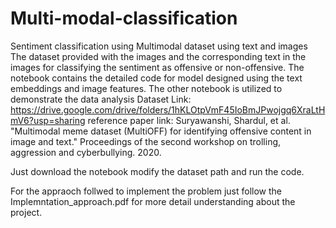# Multi-modal-classification
Sentiment classification using Multimodal dataset using text and images
The dataset provided with the images and the corresponding text in the images for classifying the sentiment as offensive or non-offensive.
The notebook contains the detailed code for model designed using the text embeddings and image features.
The other notebook is utilized to demonstrate the data analysis 
Dataset Link:
https://drive.google.com/drive/folders/1hKLOtpVmF45IoBmJPwojgq6XraLtHmV6?usp=sharing
reference paper link: 
Suryawanshi, Shardul, et al. "Multimodal meme dataset (MultiOFF) for identifying
offensive content in image and text." Proceedings of the second workshop on trolling,
aggression and cyberbullying. 2020.

Just download the notebook modify the dataset path and run the code.

For the appraoch follwed to implement the problem just follow the Implemntation_approach.pdf for more detail understanding about the project.

